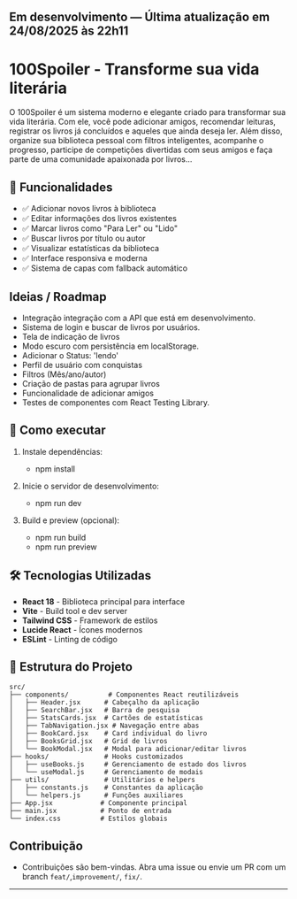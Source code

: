 ## Em desenvolvimento — Última atualização em 24/08/2025 às 22h11

# 100Spoiler - Transforme sua vida literária

O 100Spoiler é um sistema moderno e elegante criado para transformar sua vida literária. Com ele, você pode adicionar amigos, recomendar leituras, registrar os livros já concluídos e aqueles que ainda deseja ler. Além disso, organize sua biblioteca pessoal com filtros inteligentes, acompanhe o progresso, participe de competições divertidas com seus amigos e faça parte de uma comunidade apaixonada por livros...

## 🚀 Funcionalidades

- ✅ Adicionar novos livros à biblioteca
- ✅ Editar informações dos livros existentes
- ✅ Marcar livros como "Para Ler" ou "Lido"
- ✅ Buscar livros por título ou autor
- ✅ Visualizar estatísticas da biblioteca
- ✅ Interface responsiva e moderna
- ✅ Sistema de capas com fallback automático


## Ideias / Roadmap

   - Integração integração com a API que está em desenvolvimento.
   - Sistema de login e buscar de livros por usuários.
   - Tela de indicação de livros
   - Modo escuro com persistência em localStorage.
   - Adicionar o Status: 'lendo'
   - Perfil de usuário com conquistas
   - Filtros (Mês/ano/autor)
   - Criação de pastas para agrupar livros
   - Funcionalidade de adicionar amigos
   - Testes de componentes com React Testing Library.

## 🚀 Como executar

1. Instale dependências:
   - npm install

2. Inicie o servidor de desenvolvimento:
   - npm run dev

3. Build e preview (opcional):
   - npm run build
   - npm run preview

## 🛠️ Tecnologias Utilizadas

- **React 18** - Biblioteca principal para interface
- **Vite** - Build tool e dev server
- **Tailwind CSS** - Framework de estilos
- **Lucide React** - Ícones modernos
- **ESLint** - Linting de código

## 📁 Estrutura do Projeto

```
src/
├── components/          # Componentes React reutilizáveis
│   ├── Header.jsx      # Cabeçalho da aplicação
│   ├── SearchBar.jsx   # Barra de pesquisa
│   ├── StatsCards.jsx  # Cartões de estatísticas
│   ├── TabNavigation.jsx # Navegação entre abas
│   ├── BookCard.jsx    # Card individual do livro
│   ├── BooksGrid.jsx   # Grid de livros
│   └── BookModal.jsx   # Modal para adicionar/editar livros
├── hooks/              # Hooks customizados
│   ├── useBooks.js     # Gerenciamento de estado dos livros
│   └── useModal.js     # Gerenciamento de modais
├── utils/              # Utilitários e helpers
│   ├── constants.js    # Constantes da aplicação
│   └── helpers.js      # Funções auxiliares
├── App.jsx            # Componente principal
├── main.jsx           # Ponto de entrada
└── index.css          # Estilos globais
```
## Contribuição
   - Contribuições são bem-vindas. Abra uma issue ou envie um PR com um branch `feat/`,`improvement/`, `fix/`.
---